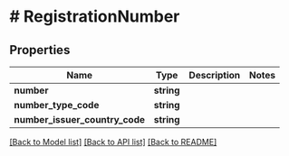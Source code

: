 # # RegistrationNumber

## Properties

Name | Type | Description | Notes
------------ | ------------- | ------------- | -------------
**number** | **string** |  |
**number_type_code** | **string** |  |
**number_issuer_country_code** | **string** |  |

[[Back to Model list]](../../README.md#models) [[Back to API list]](../../README.md#endpoints) [[Back to README]](../../README.md)
